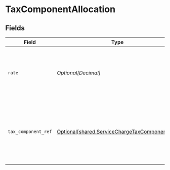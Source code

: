 # TaxComponentAllocation


## Fields

| Field                                                                                                | Type                                                                                                 | Required                                                                                             | Description                                                                                          |
| ---------------------------------------------------------------------------------------------------- | ---------------------------------------------------------------------------------------------------- | ---------------------------------------------------------------------------------------------------- | ---------------------------------------------------------------------------------------------------- |
| `rate`                                                                                               | *Optional[Decimal]*                                                                                  | :heavy_minus_sign:                                                                                   | Tax amount on order line sale as available from source commerce platform.                            |
| `tax_component_ref`                                                                                  | [Optional[shared.ServiceChargeTaxComponentRef]](../../models/shared/servicechargetaxcomponentref.md) | :heavy_minus_sign:                                                                                   | Taxes rates reference object depending on the rates being available on source commerce package.      |